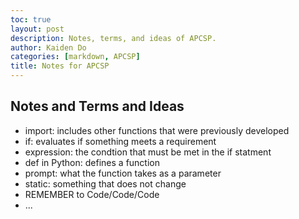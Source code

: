 ```yaml
---
toc: true
layout: post
description: Notes, terms, and ideas of APCSP.
author: Kaiden Do
categories: [markdown, APCSP]
title: Notes for APCSP
---
```

## Notes and Terms and Ideas
- import: includes other functions that were previously developed
- if: evaluates if something meets a requirement
- expression: the condtion that must be met in the if statment
-  def in Python: defines a function
- prompt: what the function takes as a parameter
- static: something that does not change
- REMEMBER to Code/Code/Code
- ...
